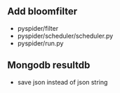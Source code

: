 Add bloomfilter
---------------------
* pyspider/filter
* pyspider/scheduler/scheduler.py
* pyspider/run.py


Mongodb resultdb
--------------------------
* save json instead of json string


